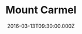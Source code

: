 ---
title: "Mount Carmel"
image: "https://i.imgur.com/MuLYIpM.jpg"
date: "2016-03-13T09:30:00.000Z"
video:
  type: "vimeo"
  id: 158820146
speaker:
  name: "Adam Julch"
  permalink: "adam-julch"
series: "scenic-views"
---